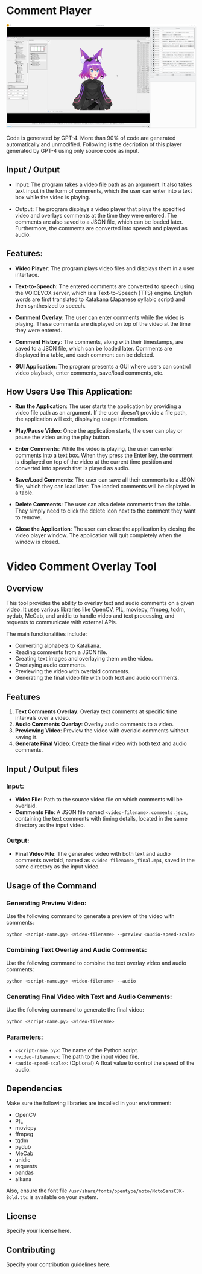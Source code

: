 # Comment Player

![Screenshot](docs/Screenshot.png)

Code is generated by GPT-4. More than 90% of code are generated automatically and unmodified.
Following is the decription of this player generated by GPT-4 using only source code as input.

## Input / Output
* Input: The program takes a video file path as an argument. It also takes text input in the form of comments, which the user can enter into a text box while the video is playing.

* Output: The program displays a video player that plays the specified video and overlays comments at the time they were entered. The comments are also saved to a JSON file, which can be loaded later. Furthermore, the comments are converted into speech and played as audio.

## Features:

* **Video Player**: The program plays video files and displays them in a user interface.

* **Text-to-Speech**: The entered comments are converted to speech using the VOICEVOX server, which is a Text-to-Speech (TTS) engine. English words are first translated to Katakana (Japanese syllabic script) and then synthesized to speech.

* **Comment Overlay**: The user can enter comments while the video is playing. These comments are displayed on top of the video at the time they were entered.

* **Comment History**: The comments, along with their timestamps, are saved to a JSON file, which can be loaded later. Comments are displayed in a table, and each comment can be deleted.

* **GUI Application**: The program presents a GUI where users can control video playback, enter comments, save/load comments, etc.

## How Users Use This Application:

* **Run the Application**: The user starts the application by providing a video file path as an argument. If the user doesn't provide a file path, the application will exit, displaying usage information.

* **Play/Pause Video**: Once the application starts, the user can play or pause the video using the play button.

* **Enter Comments**: While the video is playing, the user can enter comments into a text box. When they press the Enter key, the comment is displayed on top of the video at the current time position and converted into speech that is played as audio.

* **Save/Load Comments**: The user can save all their comments to a JSON file, which they can load later. The loaded comments will be displayed in a table.

* **Delete Comments**: The user can also delete comments from the table. They simply need to click the delete icon next to the comment they want to remove.

* **Close the Application**: The user can close the application by closing the video player window. The application will quit completely when the window is closed.


# Video Comment Overlay Tool

## Overview

This tool provides the ability to overlay text and audio comments on a given video. It uses various libraries like OpenCV, PIL, moviepy, ffmpeg, tqdm, pydub, MeCab, and unidic to handle video and text processing, and requests to communicate with external APIs.

The main functionalities include:
- Converting alphabets to Katakana.
- Reading comments from a JSON file.
- Creating text images and overlaying them on the video.
- Overlaying audio comments.
- Previewing the video with overlaid comments.
- Generating the final video file with both text and audio comments.

## Features

1. **Text Comments Overlay**: Overlay text comments at specific time intervals over a video.
2. **Audio Comments Overlay**: Overlay audio comments to a video.
3. **Previewing Video**: Preview the video with overlaid comments without saving it.
4. **Generate Final Video**: Create the final video with both text and audio comments.

## Input / Output files

### Input:

- **Video File**: Path to the source video file on which comments will be overlaid.
- **Comments File**: A JSON file named `<video-filename>.comments.json`, containing the text comments with timing details, located in the same directory as the input video.

### Output:

- **Final Video File**: The generated video with both text and audio comments overlaid, named as `<video-filename>_final.mp4`, saved in the same directory as the input video.

## Usage of the Command

### Generating Preview Video:

Use the following command to generate a preview of the video with comments:

```bash
python <script-name.py> <video-filename> --preview <audio-speed-scale>
```

### Combining Text Overlay and Audio Comments:

Use the following command to combine the text overlay video and audio comments:

```bash
python <script-name.py> <video-filename> --audio
```

### Generating Final Video with Text and Audio Comments:

Use the following command to generate the final video:

```bash
python <script-name.py> <video-filename>
```

### Parameters:

- `<script-name.py>`: The name of the Python script.
- `<video-filename>`: The path to the input video file.
- `<audio-speed-scale>`: (Optional) A float value to control the speed of the audio.

## Dependencies

Make sure the following libraries are installed in your environment:

- OpenCV
- PIL
- moviepy
- ffmpeg
- tqdm
- pydub
- MeCab
- unidic
- requests
- pandas
- alkana

Also, ensure the font file `/usr/share/fonts/opentype/noto/NotoSansCJK-Bold.ttc` is available on your system.

## License

Specify your license here.

## Contributing

Specify your contribution guidelines here.

